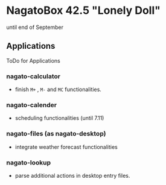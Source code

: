 # NagatoBox 42.5 "Lonely Doll"

until end of September

## Applications

ToDo for Applications

### nagato-calculator

+ finish `M+` , `M-` and `MC` functionalities.

### nagato-calender

+ scheduling functionalities (until 7.11)

### nagato-files (as nagato-desktop)

+ integrate weather forecast functionalities

### nagato-lookup

+ parse additional actions in desktop entry files.
